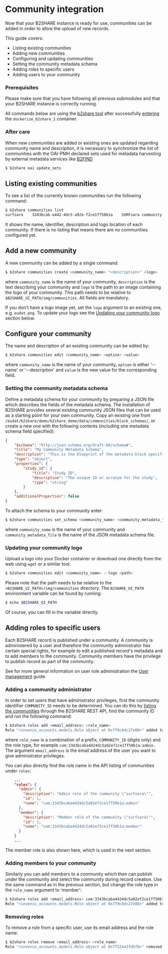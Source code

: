 # Community integration
Now that your B2SHARE instance is ready for use, communities can be added in order to allow the upload of new records.

This guide covers:
- Listing existing communities
- Adding new communities
- Configuring and updating communities
- Setting the community metadata schema
- Adding roles to specific users
- Adding users to your community

### Prerequisites
Please make sure that you have following all previous submodules and that your B2SHARE instance is correctly running.

All commands below are using the [b2share tool](08_Configuration.md#using-the-b2share-tool) after successfully [entering](08_Configuration.md#entering-the-docker-container-environment) the `dockerize_b2share_1` container.

### After care
When new communities are added or existing ones are updated regarding community name and description, it is necessary to synchronize the list of communities with the OAI-PMH declared sets used for metadata harvesting by external metadata services like [B2FIND](https://b2find.eudat.eu)

```sh
$ b2share oai update_sets
```

## Listing existing communities
To see a list of the currently known communities run the following command:

```sh
$ b2share communities list
surfsara    3343bcab-a442-4dc5-a92e-f2ce1ff50b1a    SURFsara community    /img/communities/surfsara.png
```

It shows the name, identifier, description and logo location of each community. If there is no listing that means there are no communities configured yet.

## Add a new community
A new community can be added by a single command:

```sh
$ b2share communities create <community_name> "<description>" <logo>
```

where `community_name` is the name of your community, `description` is the text describing your community and `logo` is the path to an image containing the logo of your community. This path needs to be relative to `$B2SHARE_UI_PATH/img/communities`. All fields are mandatory.

If you don't have a logo image yet, set the `logo` argument to an existing one, e.g. `eudat.png`. To update your logo see the [Updating your community logo](#updating-your-community-logo) section below.

## Configure your community
The name and description of an existing community can be edited by:

```sh
$ b2share communities edit <community_name> <option> <value>
```

where `community_name` is the name of your community, `option` is either '--name' or '--description' and `value` is the new value for the corresponding field.

### Setting the community metadata schema
Define a metadata schema for your community by preparing a JSON file which describes the fields of the metadata schema. The installation of B2SHARE provides several existing community JSON files that can be used as a starting point for your own community. Copy an existing one from `/eudat/b2share/demo/b2share_demo/data/communities/block_schemas/`, or create a new one with the following contents (including one metadata schema field specified):

```json
{
    "$schema": "http://json-schema.org/draft-04/schema#",
    "title": "My Community Metadata Schema",
    "description": "This is the blueprint of the metadata block specific for My Community community",
    "type": "object",
    "properties": {
        "study_id": {
            "title": "Study ID",
            "description": "The unique ID or acronym for the study",
            "type": "string"
        }
    },
    "additionalProperties": false
}
```

To attach the schema to your community enter:

```sh
$ b2share communities set_schema <community_name> <community_metadata_file>
```

where `community_name` is the name of your community and `community_metadata_file` is the name of the JSON metadata schema file.

### Updating your community logo
Upload a logo into your Docker container or download one directly from the web using `wget` or a similar tool.

```sh
$ b2share communities edit <community_name> --logo <path>
```

Please note that the path needs to be relative to the `<B2SHARE_UI_PATH>/img/communities` directory. The `B2SHARE_UI_PATH` environment variable can be found by running:

```sh
$ echo $B2SHARE_UI_PATH
```

Of course, you can fill in the variable directly.

## Adding roles to specific users
Each B2SHARE record is published under a community. A community is administered by a user and therefore the community administrator has certain special rights, for example to edit a published record's metadata and to add members to the community. Community members have the privilege to publish record as part of the community.

See for more general information on user role administration the [User management](09_User_management.md) guide.

### Adding a community administrator
In order to set users that have administrator privileges, first the community identifier `COMMUNITY_ID` needs to be determined. You can do this by [listing the communities](https://YOUR_B2SHARE/api/communities) through the B2SHARE REST API, find the community ID and run the following command:

```sh
$ b2share roles add <email_address> <role_name>
Role "<invenio_accounts.models.Role object at 0x7f9c9dc27e80>" added to user "User <id=1, email=email_address>" successfully.
```

where `role_name` is a combination of a prefix, `COMMUNITY_ID` (digits only) and the role type, for example `com:3343bcaba4424dc5a92ef2ce1ff50b1a:admin`. The argument `email_address` is the email address of the user you want to give administrator privileges.

You can also directly find the role name in the API listing of communities under `roles`:

```json
    ...
    "roles": {
      "admin": {
        "description": "Admin role of the community \"surfsara\"",
        "id": 1,
        "name": "com:3343bcaba4424dc5a92ef2ce1ff50b1a:admin"
      },
      "member": {
        "description": "Member role of the community \"surfsara\"",
        "id": 2,
        "name": "com:3343bcaba4424dc5a92ef2ce1ff50b1a:member"
      }
    }
    ...
```

The member role is also shown here, which is used in the next section.

### Adding members to your community
Similarly you can add members to a community which then can publish under the community and select the community during record creation. Use the same command as in the previous section, but change the role type in the `role_name` argument to 'member':

```sh
$ b2share roles add <email_address> com:3343bcaba4424dc5a92ef2ce1ff50b1a:member
Role "<invenio_accounts.models.Role object at 0x7f9c9dc27e80>" added to user "User <id=1, email=email_address>" successfully.
```

### Removing roles
To remove a role from a specific user, use its email address and the role name:

```sh
$ b2share roles remove <email_address> <role_name>
Role "<invenio_accounts.models.Role object at 0x7f224a3fd5f8>" removed from user "User <id=1, email=email_address>" successfully.
```
